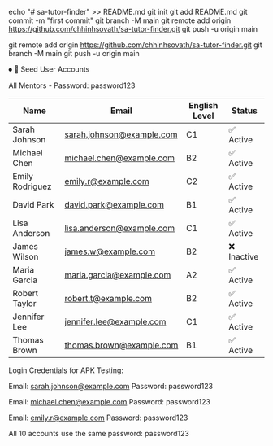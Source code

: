echo "# sa-tutor-finder" >> README.md
git init
git add README.md
git commit -m "first commit"
git branch -M main
git remote add origin https://github.com/chhinhsovath/sa-tutor-finder.git
git push -u origin main

git remote add origin https://github.com/chhinhsovath/sa-tutor-finder.git
git branch -M main
git push -u origin main



⏺ 🔑 Seed User Accounts

  All Mentors - Password: password123

  | Name            | Email                     | English Level | Status     |
  |-----------------|---------------------------|---------------|------------|
  | Sarah Johnson   | sarah.johnson@example.com | C1            | ✅ Active   |
  | Michael Chen    | michael.chen@example.com  | B2            | ✅ Active   |
  | Emily Rodriguez | emily.r@example.com       | C2            | ✅ Active   |
  | David Park      | david.park@example.com    | B1            | ✅ Active   |
  | Lisa Anderson   | lisa.anderson@example.com | C1            | ✅ Active   |
  | James Wilson    | james.w@example.com       | B2            | ❌ Inactive |
  | Maria Garcia    | maria.garcia@example.com  | A2            | ✅ Active   |
  | Robert Taylor   | robert.t@example.com      | B2            | ✅ Active   |
  | Jennifer Lee    | jennifer.lee@example.com  | C1            | ✅ Active   |
  | Thomas Brown    | thomas.brown@example.com  | B1            | ✅ Active   |

  Login Credentials for APK Testing:

  Email: sarah.johnson@example.com
  Password: password123

  Email: michael.chen@example.com
  Password: password123

  Email: emily.r@example.com
  Password: password123

  All 10 accounts use the same password: password123